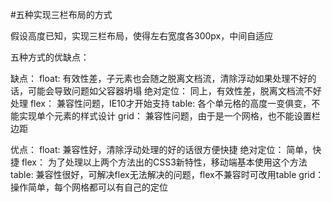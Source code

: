 #五种实现三栏布局的方式

假设高度已知，实现三栏布局，使得左右宽度各300px，中间自适应

五种方式的优缺点：

缺点：
float: 有效性差，子元素也会随之脱离文档流，清除浮动如果处理不好的话，可能会导致问题如父容器坍塌
绝对定位： 同上，有效性差，脱离文档流不好处理
flex： 兼容性问题，IE10才开始支持
table: 各个单元格的高度一变俱变，不能实现单个元素的样式设计
grid： 兼容性问题，由于是一个网格，也不能设置栏边距

优点：
float: 兼容性好，清除浮动处理的好的话很方便快捷
绝对定位： 简单，快捷
flex： 为了处理以上两个方法出的CSS3新特性，移动端基本使用这个方法
table: 兼容性很好，可解决flex无法解决的问题，flex不兼容时可改用table
grid： 操作简单，每个网格都可以有自己的定位
